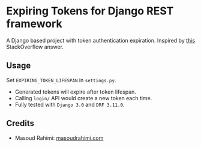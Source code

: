 # Expiring Tokens for Django REST framework

A Django based project with token authentication expiration. Inspired by [this](https://stackoverflow.com/questions/14567586/token-authentication-for-restful-api-should-the-token-be-periodically-changed/15380732#15380732) StackOverflow answer.

## Usage

Set `EXPIRING_TOKEN_LIFESPAN` in `settings.py`.

* Generated tokens will expire after token lifespan.
* Calling `login/` API would create a new token each time.
* Fully tested with `Django 3.0` and `DRF 3.11.0`.

## Credits

* Masoud Rahimi: [masoudrahimi.com](http://masoudrahimi.com)
